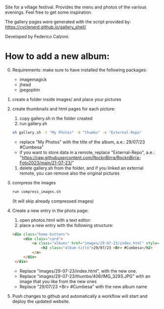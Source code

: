 Site for a village festival. Provides the menu and photos of the various evenings. Feel free to get some inspiration.

The gallery pages were generated with the script provided by: https://cyclenerd.github.io/gallery_shell/

Developed by Federico Calzoni.


# How to add a new album:
0. Requirements:
   make sure to have installed the following packages:
   - imagemagick
   - jhead
   - jpegoptim
1. create a folder inside images/ and place your pictures
2. create thumbnails and html pages for each picture:
   1. copy gallery.sh in the folder created
   2. run gallery.sh 
   ```bash
   sh gallery.sh -t "My Photos" -d "thumbs" -e "External-Repo"
   ```
   - replace "My Photos" with the title of the album, a.e.: 29/07/23 #Cumbesa"
   - if you want to store data in a remote, replace "External-Repo", a.e.: "https://raw.githubusercontent.com/RocknBirra/RocknBirra-Foto2023/main/21-07-23/"
   1. delete gallery.sh from the folder, and if you linked an external remote, you can remove also the original pictures
3. compress the images
   ```bash 
   run compress_images.sh
   ``` 
   (It will skip already compressed images)
4. Create a new entry in the phots page:
   1. open photos.html with a text editor:
   2. place a new entry with the following structure:
   ```html
   <div class="home-buttons">
        <div class="card">
            <a class="albums" href="images/29-07-23/index.html" style="--background-image-url: url(images/29-07-23/thumbs/406/IMG_3293.JPG);">
                <h2 class="album-title">29/07/23 <Br> #Cumbesa</h2>
            </a>
        </div>
    </div>
    ```
    - Replace "images/29-07-23/index.html", with the new one.
    - Replace "images/29-07-23/thumbs/406/IMG_3293.JPG" with an image that you like from the new ones
    - Replace "29/07/23 &lt;Br&gt; #Cumbesa" with the new album name

5.  Push changes to github and automatically a workflow will start and deploy the updated website. 

